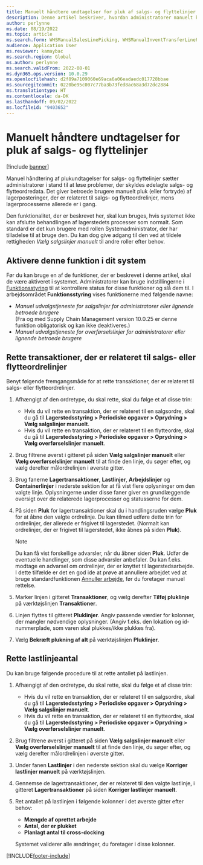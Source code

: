 ```yaml
---
title: Manuelt håndtere undtagelser for pluk af salgs- og flyttelinjer
description: Denne artikel beskriver, hvordan administratorer manuelt kan plukke (eller fjerne pluk) lagertransaktioner for at løse problemer, der er forårsaget af ødelagte salgs- og flytteordredata.
author: perlynne
ms.date: 08/19/2022
ms.topic: article
ms.search.form: WHSManualSalesLinePicking, WHSManualInventTransferLinePicking, InventTransPick, WHSLoadLineManualCorrection, WHSTroubleshootingSelfService
audience: Application User
ms.reviewer: kamaybac
ms.search.region: Global
ms.author: perlynne
ms.search.validFrom: 2022-08-01
ms.dyn365.ops.version: 10.0.29
ms.openlocfilehash: d2f89a7109060e69aca6a06eadaedc017728bbae
ms.sourcegitcommit: 0220be95c007c77ba3b73fed8ac68a3d72dc2884
ms.translationtype: HT
ms.contentlocale: da-DK
ms.lasthandoff: 09/02/2022
ms.locfileid: "9403652"
---
```

# <a name="manually-handle-sales-and-transfer-line-picking-exceptions"></a>Manuelt håndtere undtagelser for pluk af salgs- og flyttelinjer

[!include [banner](../includes/banner.md)]

Manuel håndtering af plukundtagelser for salgs- og flyttelinjer sætter administratorer i stand til at løse problemer, der skyldes ødelagte salgs- og flytteordredata. Det giver betroede brugere manuelt pluk (eller fortryde) af lagerposteringer, der er relateret til salgs- og flytteordrelinjer, mens lagerprocesserne allerede er i gang.

Den funktionalitet, der er beskrevet her, skal kun bruges, hvis systemet ikke kan afslutte behandlingen af lagerstedets processer som normalt. Som standard er det kun brugere med rollen Systemadministrator, der har tilladelse til at bruge den. Du kan dog give adgang til den ved at tildele rettigheden *Vælg salgslinjer manuelt* til andre roller efter behov.

## <a name="turn-on-this-feature-for-your-system"></a>Aktivere denne funktion i dit system

Før du kan bruge en af de funktioner, der er beskrevet i denne artikel, skal de være aktiveret i systemet. Administratorer kan bruge indstillingerne i [Funktionsstyring](../../fin-ops-core/fin-ops/get-started/feature-management/feature-management-overview.md) til at kontrollere status for disse funktioner og slå dem til. I arbejdsområdet **Funktionsstyring** vises funktionerne med følgende navne:

- *Manuel udvalgstjeneste for salgslinjer for administratorer eller lignende betroede brugere*<br>(Fra og med Supply Chain Management version 10.0.25 er denne funktion obligatorisk og kan ikke deaktiveres.)
- *Manuel udvalgstjeneste for overførselslinjer for administratorer eller lignende betroede brugere*

## <a name="correct-transactions-related-to-sales-or-transfer-order-lines"></a>Rette transaktioner, der er relateret til salgs- eller flytteordrelinjer

Benyt følgende fremgangsmåde for at rette transaktioner, der er relateret til salgs- eller flytteordrelinjer.

1. Afhængigt af den ordretype, du skal rette, skal du følge et af disse trin:

    - Hvis du vil rette en transaktion, der er relateret til en salgsordre, skal du gå til **Lagerstedsstyring \> Periodiske opgaver \> Oprydning \> Vælg salgslinjer manuelt**.
    - Hvis du vil rette en transaktion, der er relateret til en flytteordre, skal du gå til **Lagerstedsstyring \> Periodiske opgaver \> Oprydning \> Vælg overførselslinjer manuelt**.

1. Brug filtrene øverst i gitteret på siden **Vælg salgslinjer manuelt** eller **Vælg overførselslinjer manuelt** til at finde den linje, du søger efter, og vælg derefter målordrelinjen i øverste gitter.
1. Brug fanerne **Lagertransaktioner**, **Lastlinjer**, **Arbejdslinjer** og **Containerlinjer** i nederste sektion for at få vist flere oplysninger om den valgte linje. Oplysningerne under disse faner giver en grundlæggende oversigt over de relaterede lagerprocesser og statusserne for dem.
1. På siden **Pluk** for lagertransaktioner skal du i handlingsruden vælge **Pluk** for at åbne den valgte ordrelinje. Du kan tilmed udføre dette trin for ordrelinjer, der allerede er frigivet til lagerstedet. (Normalt kan ordrelinjer, der er frigivet til lagerstedet, ikke åbnes på siden **Pluk**).

    > [!NOTE]
    > Du kan få vist forskellige advarsler, når du åbner siden **Pluk**. Udfør de eventuelle handlinger, som disse advarsler anbefaler. Du kan f.eks. modtage en advarsel om ordrelinjer, der er knyttet til lagerstedsarbejde. I dette tilfælde er det en god ide at prøve at annullere arbejdet ved at bruge standardfunktionen [Annuller arbejde](cancel-warehouse-work.md), før du foretager manuel rettelse.

1. Marker linjen i gitteret **Transaktioner**, og vælg derefter **Tilføj pluklinje** på værktøjslinjen **Transaktioner**.
1. Linjen flyttes til gitteret **Pluklinjer**. Angiv passende værdier for kolonner, der mangler nødvendige oplysninger. (Angiv f.eks. den lokation og id-nummerplade, som varen skal plukkes/ikke plukkes fra).
1. Vælg **Bekræft plukning af alt** på værktøjslinjen **Pluklinjer**.

## <a name="correct-load-line-quantities"></a>Rette lastlinjeantal

Du kan bruge følgende procedure til at rette antallet på lastlinjen.

1. Afhængigt af den ordretype, du skal rette, skal du følge et af disse trin:

    - Hvis du vil rette en transaktion, der er relateret til en salgsordre, skal du gå til **Lagerstedsstyring \> Periodiske opgaver \> Oprydning \> Vælg salgslinjer manuelt**.
    - Hvis du vil rette en transaktion, der er relateret til en flytteordre, skal du gå til **Lagerstedsstyring \> Periodiske opgaver \> Oprydning \> Vælg overførselslinjer manuelt**.

1. Brug filtrene øverst i gitteret på siden **Vælg salgslinjer manuelt** eller **Vælg overførselslinjer manuelt** til at finde den linje, du søger efter, og vælg derefter målordrelinjen i øverste gitter.
1. Under fanen **Lastlinjer** i den nederste sektion skal du vælge **Korriger lastlinjer manuelt** på værktøjslinjen.
1. Gennemse de lagertransaktioner, der er relateret til den valgte lastlinje, i gitteret **Lagertransaktioner** på siden **Korriger lastlinjer manuelt**.
1. Ret antallet på lastlinjen i følgende kolonner i det øverste gitter efter behov:

    - **Mængde af oprettet arbejde**
    - **Antal, der er plukket**
    - **Planlagt antal til cross-docking**

    Systemet validerer alle ændringer, du foretager i disse kolonner.

[!INCLUDE[footer-include](../../includes/footer-banner.md)]
